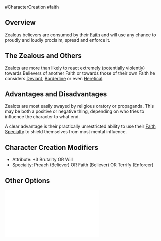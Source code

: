 #CharacterCreation #faith 
## Overview
Zealous believers are consumed by their [Faith](/LifePath/Faith/Faith.md) and will use any chance to proudly and loudly proclaim, spread and enforce it. 

## The Zealous and Others
Zealots are more than likely to react extremely (potentially violently) towards Believers of another Faith or towards those of their own Faith he considers [Deviant](/LifePath/Faith/Deviant.md), [Borderline](/LifePath/Faith/Borderline.md) or even [Heretical](/LifePath/Faith/Heretical.md).


## Advantages and Disadvantages
Zealots are most easily swayed by religious oratory or propaganda. This may be both a positive or negative thing, depending on who tries to influence the character to what end.

A clear advantage is their practically unrestricted ability to use their [Faith Specialty](/SkillSystem/Specialties/Faith) to shield themselves from most mental influence.

## Character Creation Modifiers
- Attribute: +3 Brutality OR Will
- Specialty: Preach (Believer) OR Faith (Believer) OR Terrify (Enforcer)

## Other Options
![Degrees of Faith](/LifePath/Faith/Degrees%20of%20Faith.md)
